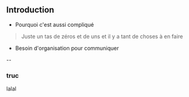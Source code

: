 ## Introduction

-  Pourquoi c'est aussi compliqué

> Juste un tas de zéros et de uns
> et il y a tant de choses à en faire

- Besoin d'organisation pour communiquer

--

### truc

lalal
